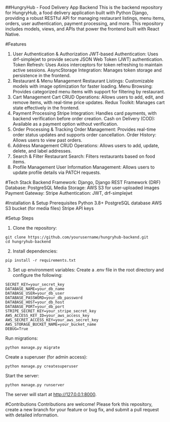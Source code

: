 ##HungryHub - Food Delivery App Backend
This is the backend repository for HungryHub, a food delivery application built with Python Django, providing a robust RESTful API for managing restaurant listings, menu items, orders, user authentication, payment processing, and more. This repository includes models, views, and APIs that power the frontend built with React Native.

#Features
1. User Authentication & Authorization
JWT-based Authentication: Uses drf-simplejwt to provide secure JSON Web Token (JWT) authentication.
Token Refresh: Uses Axios interceptors for token refreshing to maintain active sessions.
AsyncStorage Integration: Manages token storage and persistence in the frontend.
2. Restaurant & Menu Management
Restaurant Listings: Customizable models with image optimization for faster loading.
Menu Browsing: Provides categorized menu items with support for filtering by restaurant.
3. Cart Management
Cart CRUD Operations: Allows users to add, edit, and remove items, with real-time price updates.
Redux Toolkit: Manages cart state effectively in the frontend.
4. Payment Processing
Stripe Integration: Handles card payments, with backend verification before order creation.
Cash on Delivery (COD): Available as a payment option without verification.
5. Order Processing & Tracking
Order Management: Provides real-time order status updates and supports order cancellation.
Order History: Allows users to view past orders.
6. Address Management
CRUD Operations: Allows users to add, update, delete, and label addresses.
7. Search & Filter
Restaurant Search: Filters restaurants based on food items.
8. Profile Management
User Information Management: Allows users to update profile details via PATCH requests.

#Tech Stack
Backend Framework: Django, Django REST Framework (DRF)
Database: PostgreSQL
Media Storage: AWS S3 for user-uploaded images
Payment Gateway: Stripe
Authentication: JWT, drf-simplejwt

#Installation & Setup
Prerequisites
Python 3.8+
PostgreSQL database
AWS S3 bucket (for media files)
Stripe API keys

#Setup Steps

1. Clone the repository:
```
git clone https://github.com/yourusername/hungryhub-backend.git
cd hungryhub-backend
```
2. Install dependencies:

```
pip install -r requirements.txt
```

3. Set up environment variables: Create a .env file in the root directory and configure the following:
```
SECRET_KEY=your_secret_key
DATABASE_NAME=your_db_name
DATABASE_USER=your_db_user
DATABASE_PASSWORD=your_db_password
DATABASE_HOST=your_db_host
DATABASE_PORT=your_db_port
STRIPE_SECRET_KEY=your_stripe_secret_key
AWS_ACCESS_KEY_ID=your_aws_access_key
AWS_SECRET_ACCESS_KEY=your_aws_secret_key
AWS_STORAGE_BUCKET_NAME=your_bucket_name
DEBUG=True
```
Run migrations:

```
python manage.py migrate
```
Create a superuser (for admin access):
```
python manage.py createsuperuser
```
Start the server:
```
python manage.py runserver
```
The server will start at http://127.0.0.1:8000.

#Contributions
Contributions are welcome! Please fork this repository, create a new branch for your feature or bug fix, and submit a pull request with detailed information.